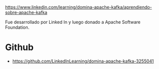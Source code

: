 https://www.linkedin.com/learning/domina-apache-kafka/aprendiendo-sobre-apache-kafka

Fue desarrollado por Linked In y luego donado a Apache Software Foundation.

# Github

* https://github.com/LinkedInLearning/domina-apache-kafka-3255041



